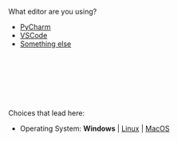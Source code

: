 
What editor are you using?



- [PyCharm](ci-pycharm.md)
- [VSCode](ci-vscode_osw.md)
- [Something else](ci-no-help.md)


<br><br><br>
------
Choices that lead here:
- Operating System: **Windows** \| [Linux](cant-import2_osl.md) \| [MacOS](cant-import2_osm.md)
